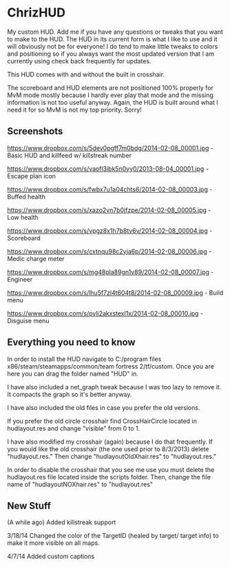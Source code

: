 ChrizHUD
========

My custom HUD. Add me if you have any questions or tweaks that you want to make to the HUD. The HUD in its current form is what I like to use and it will obviously not be for everyone! I do tend to make little tweaks to colors and positioning so if you always want the most updated version that I am currently using check back frequently for updates.

This HUD comes with and without the built in crosshair.

The scoreboard and HUD elements are not positioned 100% properly for MvM mode mostly because I hardly ever play that mode and the missing information is not too useful anyway. Again, the HUD is built around what I need it for so MvM is not my top priority. Sorry!

Screenshots
------------
https://www.dropbox.com/s/5dev0pgff7m0bdg/2014-02-08_00001.jpg - Basic HUD and killfeed w/ killstreak number

https://www.dropbox.com/s/vaofl3ibk5n0yy0/2013-08-04_00001.jpg - Escape plan icon

https://www.dropbox.com/s/fwbx7u1a04chts6/2014-02-08_00003.jpg - Buffed health

https://www.dropbox.com/s/xazo2vn7b0ifzpe/2014-02-08_00005.jpg - Low health 

https://www.dropbox.com/s/vpgz8x1h7b8tv6v/2014-02-08_00004.jpg - Scoreboard

https://www.dropbox.com/s/cxtnqu98c2yja6p/2014-02-08_00006.jpg - Medic charge meter

https://www.dropbox.com/s/mg48pla89gn1v89/2014-02-08_00007.jpg - Engineer

https://www.dropbox.com/s/lhu5f7zl4t604t8/2014-02-08_00009.jpg - Build menu

https://www.dropbox.com/s/pylj2akxstexl1x/2014-02-08_00010.jpg - Disguise menu


Everything you need to know
----------------------

In order to install the HUD navigate to C:/program files x86/steam/steamapps/common/team fortress 2/tf/custom. Once you are here you can drag the folder named "HUD" in.

I have also included a net_graph tweak because I was too lazy to remove it. It compacts the graph so it's better anyway.

I have also included the old files in case you prefer the old versions.

If you prefer the old circle crosshair find CrossHairCircle located in hudlayout.res and change "visible" from 0 to 1.

I have also modified my crosshair (again) because I do that frequently. If you would like the old crosshair (the one used prior to 8/3/2013) delete "hudlayout.res." Then change "hudlayoutOldXhair.res" to "hudlayout.res."

In order to disable the crosshair that you see me use you must delete the hudlayout.res file located inside the scripts folder. Then, change the file name of "hudlayoutNOXhair.res" to "hudlayout.res"

New Stuff
---------
(A while ago)
Added killstreak support

3/18/14
Changed the color of the TargetID (healed by target/ target info) to make it more visible on all maps.

4/7/14
Added custom captions
